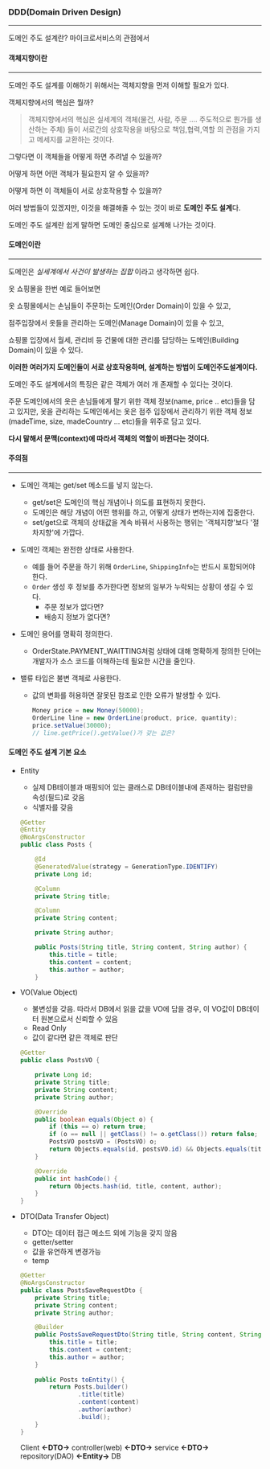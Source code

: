 ### DDD(Domain Driven Design)

------

도메인 주도 설계란? 마이크로서비스의 관점에서



#### 객체지향이란

------

도메인 주도 설계를 이해하기 위해서는 객체지향을 먼저 이해할 필요가 있다.

객체지향에서의 핵심은 뭘까?

> 객체지향에서의 핵심은 실세계의 객체(물건, 사람, 주문 .... 주도적으로 뭔가를 생산하는 주체) 들이
> 서로간의 상호작용을 바탕으로 책임,협력,역할 의 관점을 가지고 메세지를 교환하는 것이다.

그렇다면 이 객체들을 어떻게 하면 추려낼 수 있을까?

어떻게 하면 어떤 객체가 필요한지 알 수 있을까?

어떻게 하면 이 객체들이 서로 상호작용할 수 있을까?

 

여러 방법들이 있겠지만, 이것을 해결해줄 수 있는 것이 바로 **도메인 주도 설계**다.

도메인 주도 설계란 쉽게 말하면 도메인 중심으로 설계해 나가는 것이다.



#### 도메인이란

------

도메인은 *실세계에서 사건이 발생하는 집합* 이라고 생각하면 쉽다.

옷 쇼핑몰을 한번 예로 들어보면

옷 쇼핑몰에서는 손님들이 주문하는 도메인(Order Domain)이 있을 수 있고,

점주입장에서 옷들을 관리하는 도메인(Manage Domain)이 있을 수 있고,

쇼핑몰 입장에서 월세, 관리비 등 건물에 대한 관리를 담당하는 도메인(Building Domain)이 있을 수 있다.

**이러한 여러가지 도메인들이 서로 상호작용하며, 설계하는 방법이 도메인주도설계이다.** 

도메인 주도 설계에서의 특징은 같은 객체가 여러 개 존재할 수 있다는 것이다. 

주문 도메인에서의 옷은 손님들에게 팔기 위한 객체 정보(name, price .. etc)들을 담고 있지만, 옷을 관리하는 도메인에서는 옷은 점주 입장에서 관리하기 위한 객체 정보(madeTime, size, madeCountry ... etc)들을 위주로 담고 있다.

**다시 말해서 문맥(context)에 따라서 객체의 역할이 바뀐다는 것이다.**

#### 주의점

------

* 도메인 객체는 get/set 메소드를 넣지 않는다. 

  * get/set은 도메인의 핵심 개념이나 의도를 표현하지 못한다. 
  * 도메인은 해당 개념이 어떤 행위를 하고, 어떻게 상태가 변하는지에 집중한다.
  * set/get으로 객체의 상태값을 계속 바꿔서 사용하는 행위는 '객체지향'보다 '절차지향'에 가깝다.

* 도메인 객체는 완전한 상태로 사용한다. 

  * 예를 들어 주문을 하기 위해 `OrderLine`, `ShippingInfo`는 반드시 포함되어야 한다. 
  * `Order` 생성 후 정보를 추가한다면 정보의 일부가 누락되는 상황이 생길 수 있다. 
    * 주문 정보가 없다면?
    * 배송지 정보가 없다면?

* 도메인 용어를 명확히 정의한다. 

  * OrderState.PAYMENT_WAITTING처럼 상태에 대해 명확하게 정의한 단어는 개발자가 소스 코드를 이해하는데 필요한 시간을 줄인다.

* 밸류 타입은 불변 객체로 사용한다. 

  * 값의 변화를 허용하면 잘못된 참조로 인한 오류가 발생할 수 있다. 

    ```java
    Money price = new Money(50000);  
    OrderLine line = new OrderLine(product, price, quantity);  
    price.setValue(30000);
    // line.getPrice().getValue()가 갖는 값은?
    ```

    

#### 도메인 주도 설계 기본 요소

* Entity

  * 실제 DB테이블과 매핑되어 있는 클래스로 DB테이블내에 존재하는 컬럼만을 속성(필드)로 갖음
  * 식별자를 갖음

  ```java
  @Getter
  @Entity
  @NoArgsConstructor
  public class Posts {
  
      @Id
      @GeneratedValue(strategy = GenerationType.IDENTIFY)
      private Long id;
  
      @Column
      private String title;
  
      @Column
      private String content;
  
      private String author;
  
      public Posts(String title, String content, String author) {
          this.title = title;
          this.content = content;
          this.author = author;
      }
  ```

* VO(Value Object) 

  * 불변성을 갖음. 따라서 DB에서 읽을 값을 VO에 담을 경우, 이 VO값이 DB데이터 원본으로서 신뢰할 수 있음 
  * Read Only
  * 값이 같다면 같은 객체로 판단 

  ```java
  @Getter
  public class PostsVO {
  
      private Long id;
      private String title;
      private String content;
      private String author;
  
      @Override
      public boolean equals(Object o) {
          if (this == o) return true;
          if (o == null || getClass() != o.getClass()) return false;
          PostsVO postsVO = (PostsVO) o;
          return Objects.equals(id, postsVO.id) && Objects.equals(title, postsVO.title) && Objects.equals(content, postsVO.content) && Objects.equals(author, postsVO.author);
      }
  
      @Override
      public int hashCode() {
          return Objects.hash(id, title, content, author);
      }
  }
  ```

* DTO(Data Transfer Object) 

  * DTO는 데이터 접근 메소드 외에 기능을 갖지 않음
  * getter/setter
  * 값을 유연하게 변경가능
  * temp

  ```java
  @Getter
  @NoArgsConstructor
  public class PostsSaveRequestDto {
      private String title;
      private String content;
      private String author;
  
      @Builder
      public PostsSaveRequestDto(String title, String content, String author) {
          this.title = title;
          this.content = content;
          this.author = author;
      }
      
      public Posts toEntity() {
          return Posts.builder()
                  .title(title)
                  .content(content)
                  .author(author)
                  .build();
      }
  }
  ```

  Client **<-DTO->** controller(web) **<-DTO->** service **<-DTO->** repository(DAO) **<-Entity->** DB

